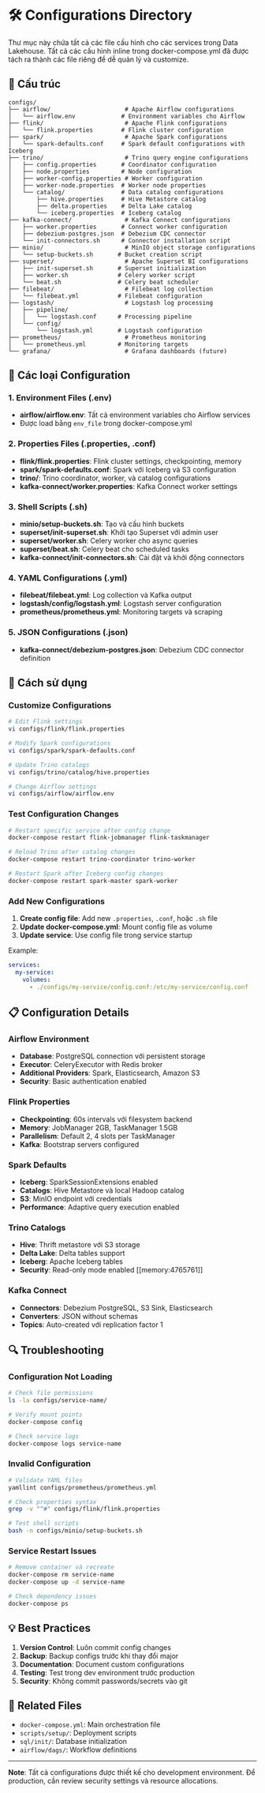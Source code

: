 # 🛠️ Configurations Directory

Thư mục này chứa tất cả các file cấu hình cho các services trong Data Lakehouse. Tất cả các cấu hình inline trong docker-compose.yml đã được tách ra thành các file riêng để dễ quản lý và customize.

## 📁 Cấu trúc

```
configs/
├── airflow/                     # Apache Airflow configurations
│   └── airflow.env             # Environment variables cho Airflow
├── flink/                       # Apache Flink configurations  
│   └── flink.properties        # Flink cluster configuration
├── spark/                       # Apache Spark configurations
│   └── spark-defaults.conf     # Spark default configurations with Iceberg
├── trino/                       # Trino query engine configurations
│   ├── config.properties       # Coordinator configuration
│   ├── node.properties         # Node configuration
│   ├── worker-config.properties # Worker configuration
│   ├── worker-node.properties  # Worker node properties
│   └── catalog/                # Data catalog configurations
│       ├── hive.properties     # Hive Metastore catalog
│       ├── delta.properties    # Delta Lake catalog
│       └── iceberg.properties  # Iceberg catalog
├── kafka-connect/               # Kafka Connect configurations
│   ├── worker.properties       # Connect worker configuration
│   ├── debezium-postgres.json  # Debezium CDC connector
│   └── init-connectors.sh      # Connector installation script
├── minio/                       # MinIO object storage configurations
│   └── setup-buckets.sh       # Bucket creation script
├── superset/                    # Apache Superset BI configurations
│   ├── init-superset.sh       # Superset initialization
│   ├── worker.sh              # Celery worker script
│   └── beat.sh                # Celery beat scheduler
├── filebeat/                    # Filebeat log collection
│   └── filebeat.yml           # Filebeat configuration
├── logstash/                    # Logstash log processing
│   ├── pipeline/
│   │   └── logstash.conf      # Processing pipeline
│   └── config/
│       └── logstash.yml       # Logstash configuration
├── prometheus/                  # Prometheus monitoring
│   └── prometheus.yml         # Monitoring targets
└── grafana/                     # Grafana dashboards (future)
```

## 🔧 Các loại Configuration

### 1. **Environment Files (.env)**
- **airflow/airflow.env**: Tất cả environment variables cho Airflow services
- Được load bằng `env_file` trong docker-compose.yml

### 2. **Properties Files (.properties, .conf)**
- **flink/flink.properties**: Flink cluster settings, checkpointing, memory
- **spark/spark-defaults.conf**: Spark với Iceberg và S3 configuration  
- **trino/**: Trino coordinator, worker, và catalog configurations
- **kafka-connect/worker.properties**: Kafka Connect worker settings

### 3. **Shell Scripts (.sh)**
- **minio/setup-buckets.sh**: Tạo và cấu hình buckets
- **superset/init-superset.sh**: Khởi tạo Superset với admin user
- **superset/worker.sh**: Celery worker cho async queries
- **superset/beat.sh**: Celery beat cho scheduled tasks
- **kafka-connect/init-connectors.sh**: Cài đặt và khởi động connectors

### 4. **YAML Configurations (.yml)**
- **filebeat/filebeat.yml**: Log collection và Kafka output
- **logstash/config/logstash.yml**: Logstash server configuration  
- **prometheus/prometheus.yml**: Monitoring targets và scraping

### 5. **JSON Configurations (.json)**
- **kafka-connect/debezium-postgres.json**: Debezium CDC connector definition

## 🚀 Cách sử dụng

### Customize Configurations

```bash
# Edit Flink settings
vi configs/flink/flink.properties

# Modify Spark configurations
vi configs/spark/spark-defaults.conf

# Update Trino catalogs
vi configs/trino/catalog/hive.properties

# Change Airflow settings
vi configs/airflow/airflow.env
```

### Test Configuration Changes

```bash
# Restart specific service after config change
docker-compose restart flink-jobmanager flink-taskmanager

# Reload Trino after catalog changes  
docker-compose restart trino-coordinator trino-worker

# Restart Spark after Iceberg config changes
docker-compose restart spark-master spark-worker
```

### Add New Configurations

1. **Create config file**: Add new `.properties`, `.conf`, hoặc `.sh` file
2. **Update docker-compose.yml**: Mount config file as volume
3. **Update service**: Use config file trong service startup

Example:
```yaml
services:
  my-service:
    volumes:
      - ./configs/my-service/config.conf:/etc/my-service/config.conf
```

## 📋 Configuration Details

### Airflow Environment
- **Database**: PostgreSQL connection với persistent storage
- **Executor**: CeleryExecutor with Redis broker  
- **Additional Providers**: Spark, Elasticsearch, Amazon S3
- **Security**: Basic authentication enabled

### Flink Properties
- **Checkpointing**: 60s intervals với filesystem backend
- **Memory**: JobManager 2GB, TaskManager 1.5GB
- **Parallelism**: Default 2, 4 slots per TaskManager
- **Kafka**: Bootstrap servers configured

### Spark Defaults
- **Iceberg**: SparkSessionExtensions enabled
- **Catalogs**: Hive Metastore và local Hadoop catalog
- **S3**: MinIO endpoint với credentials
- **Performance**: Adaptive query execution enabled

### Trino Catalogs
- **Hive**: Thrift metastore với S3 storage
- **Delta Lake**: Delta tables support
- **Iceberg**: Apache Iceberg tables
- **Security**: Read-only mode enabled [[memory:4765761]]

### Kafka Connect
- **Connectors**: Debezium PostgreSQL, S3 Sink, Elasticsearch
- **Converters**: JSON without schemas
- **Topics**: Auto-created với replication factor 1

## 🔍 Troubleshooting

### Configuration Not Loading
```bash
# Check file permissions
ls -la configs/service-name/

# Verify mount points
docker-compose config

# Check service logs
docker-compose logs service-name
```

### Invalid Configuration
```bash
# Validate YAML files
yamllint configs/prometheus/prometheus.yml

# Check properties syntax
grep -v "^#" configs/flink/flink.properties

# Test shell scripts
bash -n configs/minio/setup-buckets.sh
```

### Service Restart Issues
```bash
# Remove container và recreate
docker-compose rm service-name
docker-compose up -d service-name

# Check dependency issues
docker-compose ps
```

## 💡 Best Practices

1. **Version Control**: Luôn commit config changes
2. **Backup**: Backup configs trước khi thay đổi major
3. **Documentation**: Document custom configurations
4. **Testing**: Test trong dev environment trước production
5. **Security**: Không commit passwords/secrets vào git

## 🔗 Related Files

- `docker-compose.yml`: Main orchestration file
- `scripts/setup/`: Deployment scripts
- `sql/init/`: Database initialization  
- `airflow/dags/`: Workflow definitions

---

**Note**: Tất cả configurations được thiết kế cho development environment. Để production, cần review security settings và resource allocations.
